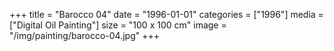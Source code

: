 +++
title = "Barocco 04"
date = "1996-01-01"
categories = ["1996"]
media = ["Digital Oil Painting"]
size = "100 x 100 cm"
image = "/img/painting/barocco-04.jpg"
+++
